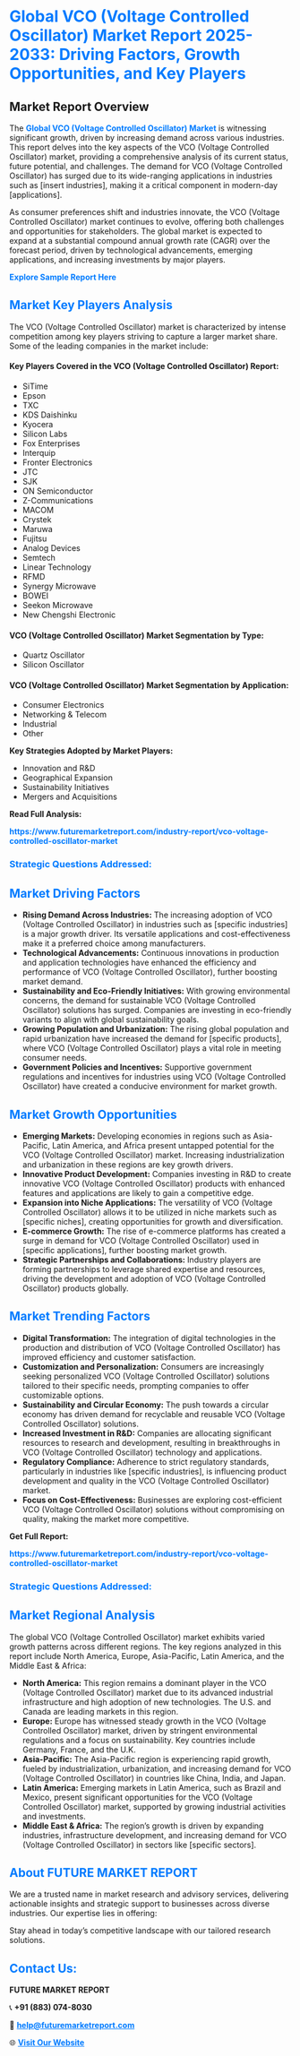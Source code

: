<h1 style="color: #007BFF;">Global VCO (Voltage Controlled Oscillator) Market Report 2025-2033: Driving Factors, Growth Opportunities, and Key Players</h1>

<section id="overview">
<h2>Market Report Overview</h2>
<p>The <a href="https://www.futuremarketreport.com/industry-report/vco-voltage-controlled-oscillator-market" style="color: #007BFF; text-decoration: none;"><strong>Global VCO (Voltage Controlled Oscillator) Market</strong></a> is witnessing significant growth, driven by increasing demand across various industries. This report delves into the key aspects of the VCO (Voltage Controlled Oscillator) market, providing a comprehensive analysis of its current status, future potential, and challenges. The demand for VCO (Voltage Controlled Oscillator) has surged due to its wide-ranging applications in industries such as [insert industries], making it a critical component in modern-day [applications].</p>
<p>As consumer preferences shift and industries innovate, the VCO (Voltage Controlled Oscillator) market continues to evolve, offering both challenges and opportunities for stakeholders. The global market is expected to expand at a substantial compound annual growth rate (CAGR) over the forecast period, driven by technological advancements, emerging applications, and increasing investments by major players.</p>
</section>

<section id="overview">
<p><a href="https://www.futuremarketreport.com/request-sample/reportId=89434" style="color: #007BFF; text-decoration: none;"><strong>Explore Sample Report Here</strong></a></p>
</section>

<section id="key-players">
<h2 style="color: #007BFF;">Market Key Players Analysis</h2>
<p>The VCO (Voltage Controlled Oscillator) market is characterized by intense competition among key players striving to capture a larger market share. Some of the leading companies in the market include:</p>
<h4>Key Players Covered in the VCO (Voltage Controlled Oscillator) Report:</h4>
<ul><li>SiTime</li><li>Epson</li><li>TXC</li><li>KDS Daishinku</li><li>Kyocera</li><li>Silicon Labs</li><li>Fox Enterprises</li><li>Interquip</li><li>Fronter Electronics</li><li>JTC</li><li>SJK</li><li>ON Semiconductor</li><li>Z-Communications</li><li>MACOM</li><li>Crystek</li><li>Maruwa</li><li>Fujitsu</li><li>Analog Devices</li><li>Semtech</li><li>Linear Technology</li><li>RFMD</li><li>Synergy Microwave</li><li>BOWEI</li><li>Seekon Microwave</li><li>New Chengshi Electronic</li></ul>
<h4>VCO (Voltage Controlled Oscillator) Market Segmentation by Type:</h4>
<ul><li>Quartz Oscillator</li><li>Silicon Oscillator</li></ul>

<h4>VCO (Voltage Controlled Oscillator) Market Segmentation by Application:</h4>
<ul><li>Consumer Electronics</li><li>Networking &amp; Telecom</li><li>Industrial</li><li>Other</li></ul>
<p><strong>Key Strategies Adopted by Market Players:</strong></p>
<ul>
<li>Innovation and R&D</li>
<li>Geographical Expansion</li>
<li>Sustainability Initiatives</li>
<li>Mergers and Acquisitions</li>
</ul>
</section>

<section>
<p><strong>Read Full Analysis: </strong></p><a href="https://www.futuremarketreport.com/industry-report/vco-voltage-controlled-oscillator-market" style="color: #007BFF; text-decoration: none;"><strong>https://www.futuremarketreport.com/industry-report/vco-voltage-controlled-oscillator-market</strong></a>
<h3 style="color: #007BFF;">Strategic Questions Addressed:</h3>
</section>

<section id="driving-factors">
<h2 style="color: #007BFF;">Market Driving Factors</h2>
<ul>
<li><strong>Rising Demand Across Industries:</strong> The increasing adoption of VCO (Voltage Controlled Oscillator) in industries such as [specific industries] is a major growth driver. Its versatile applications and cost-effectiveness make it a preferred choice among manufacturers.</li>
<li><strong>Technological Advancements:</strong> Continuous innovations in production and application technologies have enhanced the efficiency and performance of VCO (Voltage Controlled Oscillator), further boosting market demand.</li>
<li><strong>Sustainability and Eco-Friendly Initiatives:</strong> With growing environmental concerns, the demand for sustainable VCO (Voltage Controlled Oscillator) solutions has surged. Companies are investing in eco-friendly variants to align with global sustainability goals.</li>
<li><strong>Growing Population and Urbanization:</strong> The rising global population and rapid urbanization have increased the demand for [specific products], where VCO (Voltage Controlled Oscillator) plays a vital role in meeting consumer needs.</li>
<li><strong>Government Policies and Incentives:</strong> Supportive government regulations and incentives for industries using VCO (Voltage Controlled Oscillator) have created a conducive environment for market growth.</li>
</ul>
</section>

<section id="growth-opportunities">
<h2 style="color: #007BFF;">Market Growth Opportunities</h2>
<ul>
<li><strong>Emerging Markets:</strong> Developing economies in regions such as Asia-Pacific, Latin America, and Africa present untapped potential for the VCO (Voltage Controlled Oscillator) market. Increasing industrialization and urbanization in these regions are key growth drivers.</li>
<li><strong>Innovative Product Development:</strong> Companies investing in R&D to create innovative VCO (Voltage Controlled Oscillator) products with enhanced features and applications are likely to gain a competitive edge.</li>
<li><strong>Expansion into Niche Applications:</strong> The versatility of VCO (Voltage Controlled Oscillator) allows it to be utilized in niche markets such as [specific niches], creating opportunities for growth and diversification.</li>
<li><strong>E-commerce Growth:</strong> The rise of e-commerce platforms has created a surge in demand for VCO (Voltage Controlled Oscillator) used in [specific applications], further boosting market growth.</li>
<li><strong>Strategic Partnerships and Collaborations:</strong> Industry players are forming partnerships to leverage shared expertise and resources, driving the development and adoption of VCO (Voltage Controlled Oscillator) products globally.</li>
</ul>
</section>

<section id="trending-factors">
<h2 style="color: #007BFF;">Market Trending Factors</h2>
<ul>
<li><strong>Digital Transformation:</strong> The integration of digital technologies in the production and distribution of VCO (Voltage Controlled Oscillator) has improved efficiency and customer satisfaction.</li>
<li><strong>Customization and Personalization:</strong> Consumers are increasingly seeking personalized VCO (Voltage Controlled Oscillator) solutions tailored to their specific needs, prompting companies to offer customizable options.</li>
<li><strong>Sustainability and Circular Economy:</strong> The push towards a circular economy has driven demand for recyclable and reusable VCO (Voltage Controlled Oscillator) solutions.</li>
<li><strong>Increased Investment in R&D:</strong> Companies are allocating significant resources to research and development, resulting in breakthroughs in VCO (Voltage Controlled Oscillator) technology and applications.</li>
<li><strong>Regulatory Compliance:</strong> Adherence to strict regulatory standards, particularly in industries like [specific industries], is influencing product development and quality in the VCO (Voltage Controlled Oscillator) market.</li>
<li><strong>Focus on Cost-Effectiveness:</strong> Businesses are exploring cost-efficient VCO (Voltage Controlled Oscillator) solutions without compromising on quality, making the market more competitive.</li>
</ul>
</section>

<section>
<p><strong>Get Full Report: </strong></p><a href="https://www.futuremarketreport.com/industry-report/vco-voltage-controlled-oscillator-market" style="color: #007BFF; text-decoration: none;"><strong>https://www.futuremarketreport.com/industry-report/vco-voltage-controlled-oscillator-market</strong></a>
<h3 style="color: #007BFF;">Strategic Questions Addressed:</h3>
</section>


<section id="regional-analysis">
<h2 style="color: #007BFF;">Market Regional Analysis</h2>
<p>The global VCO (Voltage Controlled Oscillator) market exhibits varied growth patterns across different regions. The key regions analyzed in this report include North America, Europe, Asia-Pacific, Latin America, and the Middle East & Africa:</p>
<ul>
<li><strong>North America:</strong> This region remains a dominant player in the VCO (Voltage Controlled Oscillator) market due to its advanced industrial infrastructure and high adoption of new technologies. The U.S. and Canada are leading markets in this region.</li>
<li><strong>Europe:</strong> Europe has witnessed steady growth in the VCO (Voltage Controlled Oscillator) market, driven by stringent environmental regulations and a focus on sustainability. Key countries include Germany, France, and the U.K.</li>
<li><strong>Asia-Pacific:</strong> The Asia-Pacific region is experiencing rapid growth, fueled by industrialization, urbanization, and increasing demand for VCO (Voltage Controlled Oscillator) in countries like China, India, and Japan.</li>
<li><strong>Latin America:</strong> Emerging markets in Latin America, such as Brazil and Mexico, present significant opportunities for the VCO (Voltage Controlled Oscillator) market, supported by growing industrial activities and investments.</li>
<li><strong>Middle East & Africa:</strong> The region’s growth is driven by expanding industries, infrastructure development, and increasing demand for VCO (Voltage Controlled Oscillator) in sectors like [specific sectors].</li>
</ul>
</section>

<footer>
<h2 style="color: #007BFF;">About FUTURE MARKET REPORT</h2>
<p>We are a trusted name in market research and advisory services, delivering actionable insights and strategic support to businesses across diverse industries. Our expertise lies in offering:</p>

<p>Stay ahead in today’s competitive landscape with our tailored research solutions.</p>

<h2 style="color: #007BFF;">Contact Us:</h2>
<p><strong>FUTURE MARKET REPORT</strong></p>
<p>📞 <strong>+91 (883) 074-8030</strong></p>
<p>📧 <strong><a href="mailto:help@futuremarketreport.com" style="color: #007BFF;">help@futuremarketreport.com</a></strong></p>
<p>🌐 <strong><a href="https://www.futuremarketreport.com/" style="color: #007BFF;">Visit Our Website</a></strong></p>
</footer>